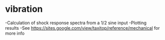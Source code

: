 # vibration

-Calculation of shock response spectra from a 1/2 sine input
-Plotting results
-See https://sites.google.com/view/taxitop/reference/mechanical  for more info
